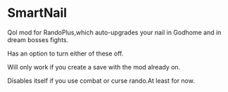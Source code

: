 # SmartNail
Qol mod for RandoPlus,which auto-upgrades your nail in Godhome and in dream bosses fights.<br>

Has an option to turn either of these off.<br>

Will only work if you create a save with the mod already on.<br>

Disables itself if you use combat or curse rando.At least for now.
